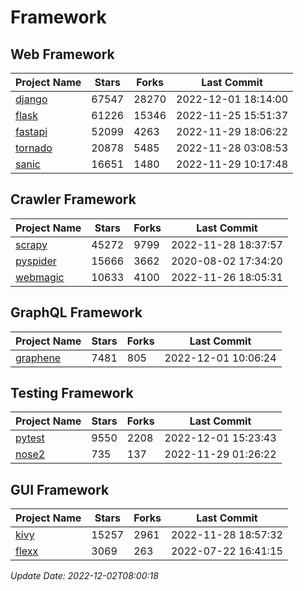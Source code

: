 # Framework

## Web Framework
| Project Name | Stars | Forks | Last Commit |
| ------------ | ----- | ----- | ----------- |
| [django](https://github.com/django/django) | 67547 | 28270 | 2022-12-01 18:14:00 |
| [flask](https://github.com/pallets/flask) | 61226 | 15346 | 2022-11-25 15:51:37 |
| [fastapi](https://github.com/tiangolo/fastapi) | 52099 | 4263 | 2022-11-29 18:06:22 |
| [tornado](https://github.com/tornadoweb/tornado) | 20878 | 5485 | 2022-11-28 03:08:53 |
| [sanic](https://github.com/sanic-org/sanic) | 16651 | 1480 | 2022-11-29 10:17:48 |

## Crawler Framework
| Project Name | Stars | Forks | Last Commit |
| ------------ | ----- | ----- | ----------- |
| [scrapy](https://github.com/scrapy/scrapy) | 45272 | 9799 | 2022-11-28 18:37:57 |
| [pyspider](https://github.com/binux/pyspider) | 15666 | 3662 | 2020-08-02 17:34:20 |
| [webmagic](https://github.com/code4craft/webmagic) | 10633 | 4100 | 2022-11-26 18:05:31 |

## GraphQL Framework
| Project Name | Stars | Forks | Last Commit |
| ------------ | ----- | ----- | ----------- |
| [graphene](https://github.com/graphql-python/graphene) | 7481 | 805 | 2022-12-01 10:06:24 |

## Testing Framework
| Project Name | Stars | Forks | Last Commit |
| ------------ | ----- | ----- | ----------- |
| [pytest](https://github.com/pytest-dev/pytest) | 9550 | 2208 | 2022-12-01 15:23:43 |
| [nose2](https://github.com/nose-devs/nose2) | 735 | 137 | 2022-11-29 01:26:22 |

## GUI Framework
| Project Name | Stars | Forks | Last Commit |
| ------------ | ----- | ----- | ----------- |
| [kivy](https://github.com/kivy/kivy) | 15257 | 2961 | 2022-11-28 18:57:32 |
| [flexx](https://github.com/flexxui/flexx) | 3069 | 263 | 2022-07-22 16:41:15 |

*Update Date: 2022-12-02T08:00:18*